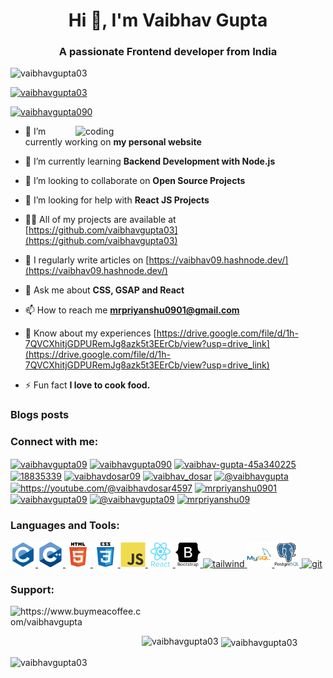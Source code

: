 <h1 align="center">Hi 👋, I'm Vaibhav Gupta</h1>
<h3 align="center">A passionate Frontend developer from India</h3>

<p align="left"> <img src="https://komarev.com/ghpvc/?username=vaibhavgupta03&label=Profile%20views&color=0e75b6&style=flat" alt="vaibhavgupta03" /> </p>

<p align="left"> <a href="https://github.com/ryo-ma/github-profile-trophy"><img src="https://github-profile-trophy.vercel.app/?username=vaibhavgupta03" alt="vaibhavgupta03" /></a> </p>

<p align="left"> <a href="https://twitter.com/vaibhavgupta090" target="blank"><img src="https://img.shields.io/twitter/follow/vaibhavgupta090?logo=twitter&style=for-the-badge" alt="vaibhavgupta090" /></a> </p>
<img align="right" alt="coding" width="400" src="https://camo.githubusercontent.com/a4c584bce1c41271485d28f92aaf9f581b3c88b68ca723b6edfd58b4ba988c2b/68747470733a2f2f63646e2e6472696262626c652e636f6d2f75736572732f313138373833362f73637265656e73686f74732f363533393432392f70726f6772616d65722e676966">

- 🔭 I’m currently working on **my personal website**

- 🌱 I’m currently learning **Backend Development with Node.js**

- 👯 I’m looking to collaborate on **Open Source Projects**

- 🤝 I’m looking for help with **React JS Projects**

- 👨‍💻 All of my projects are available at [https://github.com/vaibhavgupta03](https://github.com/vaibhavgupta03)

- 📝 I regularly write articles on [https://vaibhav09.hashnode.dev/](https://vaibhav09.hashnode.dev/)

- 💬 Ask me about **CSS, GSAP and React**

- 📫 How to reach me **mrpriyanshu0901@gmail.com**

- 📄 Know about my experiences [https://drive.google.com/file/d/1h-7QVCXhitjGDPURemJg8azk5t3EErCb/view?usp=drive_link](https://drive.google.com/file/d/1h-7QVCXhitjGDPURemJg8azk5t3EErCb/view?usp=drive_link)

- ⚡ Fun fact **I love to cook food.**

### Blogs posts
<!-- BLOG-POST-LIST:START -->
<!-- BLOG-POST-LIST:END -->

<h3 align="left">Connect with me:</h3>
<p align="left">
<a href="https://dev.to/vaibhavgupta09" target="blank"><img align="center" src="https://raw.githubusercontent.com/rahuldkjain/github-profile-readme-generator/master/src/images/icons/Social/devto.svg" alt="vaibhavgupta09" height="30" width="40" /></a>
<a href="https://twitter.com/vaibhavgupta090" target="blank"><img align="center" src="https://raw.githubusercontent.com/rahuldkjain/github-profile-readme-generator/master/src/images/icons/Social/twitter.svg" alt="vaibhavgupta090" height="30" width="40" /></a>
<a href="https://linkedin.com/in/vaibhav-gupta-45a340225" target="blank"><img align="center" src="https://raw.githubusercontent.com/rahuldkjain/github-profile-readme-generator/master/src/images/icons/Social/linked-in-alt.svg" alt="vaibhav-gupta-45a340225" height="30" width="40" /></a>
<a href="https://stackoverflow.com/users/18835339" target="blank"><img align="center" src="https://raw.githubusercontent.com/rahuldkjain/github-profile-readme-generator/master/src/images/icons/Social/stack-overflow.svg" alt="18835339" height="30" width="40" /></a>
<a href="https://fb.com/vaibhavdosar09" target="blank"><img align="center" src="https://raw.githubusercontent.com/rahuldkjain/github-profile-readme-generator/master/src/images/icons/Social/facebook.svg" alt="vaibhavdosar09" height="30" width="40" /></a>
<a href="https://instagram.com/vaibhav_dosar" target="blank"><img align="center" src="https://raw.githubusercontent.com/rahuldkjain/github-profile-readme-generator/master/src/images/icons/Social/instagram.svg" alt="vaibhav_dosar" height="30" width="40" /></a>
<a href="https://hashnode.com/@vaibhavgupta" target="blank"><img align="center" src="https://raw.githubusercontent.com/rahuldkjain/github-profile-readme-generator/master/src/images/icons/Social/hashnode.svg" alt="@vaibhavgupta" height="30" width="40" /></a>
<a href="https://www.youtube.com/c/https://youtube.com/@vaibhavdosar4597" target="blank"><img align="center" src="https://raw.githubusercontent.com/rahuldkjain/github-profile-readme-generator/master/src/images/icons/Social/youtube.svg" alt="https://youtube.com/@vaibhavdosar4597" height="30" width="40" /></a>
<a href="https://www.hackerrank.com/mrpriyanshu0901" target="blank"><img align="center" src="https://raw.githubusercontent.com/rahuldkjain/github-profile-readme-generator/master/src/images/icons/Social/hackerrank.svg" alt="mrpriyanshu0901" height="30" width="40" /></a>
<a href="https://www.leetcode.com/vaibhavgupta09" target="blank"><img align="center" src="https://raw.githubusercontent.com/rahuldkjain/github-profile-readme-generator/master/src/images/icons/Social/leet-code.svg" alt="vaibhavgupta09" height="30" width="40" /></a>
<a href="https://www.hackerearth.com/@vaibhavgupta09" target="blank"><img align="center" src="https://raw.githubusercontent.com/rahuldkjain/github-profile-readme-generator/master/src/images/icons/Social/hackerearth.svg" alt="@vaibhavgupta09" height="30" width="40" /></a>
<a href="https://auth.geeksforgeeks.org/user/mrpriyanshu09" target="blank"><img align="center" src="https://raw.githubusercontent.com/rahuldkjain/github-profile-readme-generator/master/src/images/icons/Social/geeks-for-geeks.svg" alt="mrpriyanshu09" height="30" width="40" /></a>
</p>

<h3 align="left">Languages and Tools:</h3>
<p align="left">  
  <a href="https://www.cprogramming.com/" target="_blank" rel="noreferrer"> <img src="https://raw.githubusercontent.com/devicons/devicon/master/icons/c/c-original.svg" alt="c" width="40" height="40"/> </a> 
  <a href="https://www.w3schools.com/cpp/" target="_blank" rel="noreferrer"> <img src="https://raw.githubusercontent.com/devicons/devicon/master/icons/cplusplus/cplusplus-original.svg" alt="cplusplus" width="40" height="40"/> </a> 
  <a href="https://www.w3.org/html/" target="_blank" rel="noreferrer"> <img src="https://raw.githubusercontent.com/devicons/devicon/master/icons/html5/html5-original-wordmark.svg" alt="html5" width="40" height="40"/> </a>
    <a href="https://www.w3schools.com/css/" target="_blank" rel="noreferrer"> <img src="https://raw.githubusercontent.com/devicons/devicon/master/icons/css3/css3-original-wordmark.svg" alt="css3" width="40" height="40"/> </a> 
  <a href="https://developer.mozilla.org/en-US/docs/Web/JavaScript" target="_blank" rel="noreferrer"> <img src="https://raw.githubusercontent.com/devicons/devicon/master/icons/javascript/javascript-original.svg" alt="javascript" width="40" height="40"/> </a> 
  <a href="https://reactjs.org/" target="_blank" rel="noreferrer"> <img src="https://raw.githubusercontent.com/devicons/devicon/master/icons/react/react-original-wordmark.svg" alt="react" width="40" height="40"/> </a>
  <a href="https://getbootstrap.com" target="_blank" rel="noreferrer"> <img src="https://raw.githubusercontent.com/devicons/devicon/master/icons/bootstrap/bootstrap-plain-wordmark.svg" alt="bootstrap" width="40" height="40"/> </a> 
  <a href="https://tailwindcss.com/" target="_blank" rel="noreferrer"> <img src="https://www.vectorlogo.zone/logos/tailwindcss/tailwindcss-icon.svg" alt="tailwind" width="40" height="40"/> </a> 
  <a href="https://www.mysql.com/" target="_blank" rel="noreferrer"> <img src="https://raw.githubusercontent.com/devicons/devicon/master/icons/mysql/mysql-original-wordmark.svg" alt="mysql" width="40" height="40"/> </a> 
  <a href="https://www.postgresql.org" target="_blank" rel="noreferrer"> <img src="https://raw.githubusercontent.com/devicons/devicon/master/icons/postgresql/postgresql-original-wordmark.svg" alt="postgresql" width="40" height="40"/> </a>
  <a href="https://git-scm.com/" target="_blank" rel="noreferrer"> <img src="https://www.vectorlogo.zone/logos/git-scm/git-scm-icon.svg" alt="git" width="40" height="40"/> </a> 
</p>

<h3 align="left">Support:</h3>
<p><a href="https://www.buymeacoffee.com/https://www.buymeacoffee.com/vaibhavgupta"> <img align="left" src="https://cdn.buymeacoffee.com/buttons/v2/default-yellow.png" height="50" width="210" alt="https://www.buymeacoffee.com/vaibhavgupta" /></a></p><br><br>

<p><img align="left" src="https://github-readme-stats.vercel.app/api/top-langs?username=vaibhavgupta03&show_icons=true&locale=en&layout=compact" alt="vaibhavgupta03" /></p>

<p>&nbsp;<img align="center" src="https://github-readme-stats.vercel.app/api?username=vaibhavgupta03&show_icons=true&locale=en" alt="vaibhavgupta03" /></p>

<p><img align="center" src="https://github-readme-streak-stats.herokuapp.com/?user=vaibhavgupta03&" alt="vaibhavgupta03" /></p>
